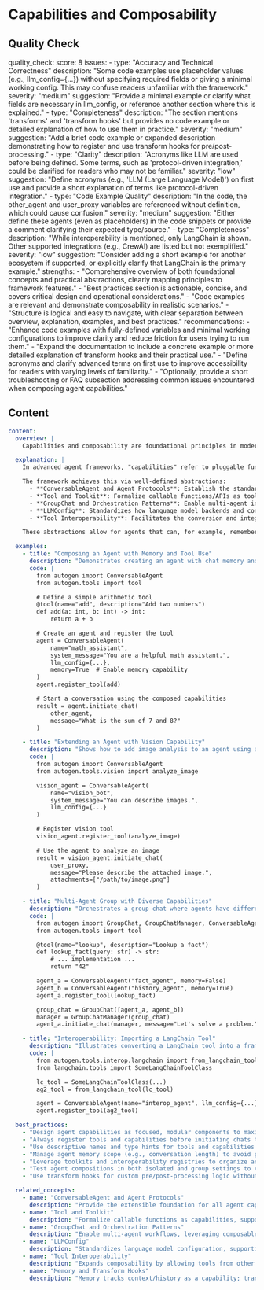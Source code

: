 # Capabilities and Composability


## Quality Check

quality_check:
  score: 8
  issues:
    - type: "Accuracy and Technical Correctness"
      description: "Some code examples use placeholder values (e.g., llm_config={...}) without specifying required fields or giving a minimal working config. This may confuse readers unfamiliar with the framework."
      severity: "medium"
      suggestion: "Provide a minimal example or clarify what fields are necessary in llm_config, or reference another section where this is explained."
    - type: "Completeness"
      description: "The section mentions 'transforms' and 'transform hooks' but provides no code example or detailed explanation of how to use them in practice."
      severity: "medium"
      suggestion: "Add a brief code example or expanded description demonstrating how to register and use transform hooks for pre/post-processing."
    - type: "Clarity"
      description: "Acronyms like LLM are used before being defined. Some terms, such as 'protocol-driven integration,' could be clarified for readers who may not be familiar."
      severity: "low"
      suggestion: "Define acronyms (e.g., 'LLM (Large Language Model)') on first use and provide a short explanation of terms like protocol-driven integration."
    - type: "Code Example Quality"
      description: "In the code, the other_agent and user_proxy variables are referenced without definition, which could cause confusion."
      severity: "medium"
      suggestion: "Either define these agents (even as placeholders) in the code snippets or provide a comment clarifying their expected type/source."
    - type: "Completeness"
      description: "While interoperability is mentioned, only LangChain is shown. Other supported integrations (e.g., CrewAI) are listed but not exemplified."
      severity: "low"
      suggestion: "Consider adding a short example for another ecosystem if supported, or explicitly clarify that LangChain is the primary example."
  strengths:
    - "Comprehensive overview of both foundational concepts and practical abstractions, clearly mapping principles to framework features."
    - "Best practices section is actionable, concise, and covers critical design and operational considerations."
    - "Code examples are relevant and demonstrate composability in realistic scenarios."
    - "Structure is logical and easy to navigate, with clear separation between overview, explanation, examples, and best practices."
  recommendations:
    - "Enhance code examples with fully-defined variables and minimal working configurations to improve clarity and reduce friction for users trying to run them."
    - "Expand the documentation to include a concrete example or more detailed explanation of transform hooks and their practical use."
    - "Define acronyms and clarify advanced terms on first use to improve accessibility for readers with varying levels of familiarity."
    - "Optionally, provide a short troubleshooting or FAQ subsection addressing common issues encountered when composing agent capabilities."


## Content

```yaml
content:
  overview: |
    Capabilities and composability are foundational principles in modern agent frameworks. They empower agents to be extended with new skills (capabilities) such as memory, vision, tool usage, and transformation pipelines, and to compose these modularly for complex behaviors. This approach enables flexible, reusable, and scalable agent designs, where agents can dynamically acquire, combine, and orchestrate diverse abilities in various task and group settings.

  explanation: |
    In advanced agent frameworks, "capabilities" refer to pluggable functionalities that enhance an agent's intelligence and interaction. These include memory (tracking context/history), perception (e.g., vision modules for images), tool usage (external functions/APIs), and transforms (pre/post-processing of data or messages). "Composability" describes the agent's ability to combine these capabilities—either by direct registration, delegation to group managers, or protocol-driven integration—allowing for highly adaptive and task-specific behaviors.

    The framework achieves this via well-defined abstractions:
      - **ConversableAgent and Agent Protocols**: Establish the standard interface for agent communication and behavior, providing hooks for registering capabilities and tools.
      - **Tool and Toolkit**: Formalize callable functions/APIs as tools, which agents can use or propose in conversation, with robust type and metadata support.
      - **GroupChat and Orchestration Patterns**: Enable multi-agent interactions, role transitions, and group workflows, where composability allows agents with different or overlapping capabilities to collaborate.
      - **LLMConfig**: Standardizes how language model backends and context are managed and composed, crucial for agents that may dynamically switch models or providers.
      - **Tool Interoperability**: Facilitates the conversion and integration of tools from external ecosystems (e.g., LangChain, CrewAI) into the agent's toolset, further amplifying composability.

    These abstractions allow for agents that can, for example, remember previous interactions, analyze images, call external APIs, collaborate in groups, and adapt their workflow based on changing requirements—all via modular, composable configuration.

  examples:
    - title: "Composing an Agent with Memory and Tool Use"
      description: "Demonstrates creating an agent with chat memory and arithmetic tool capabilities."
      code: |
        from autogen import ConversableAgent
        from autogen.tools import tool

        # Define a simple arithmetic tool
        @tool(name="add", description="Add two numbers")
        def add(a: int, b: int) -> int:
            return a + b

        # Create an agent and register the tool
        agent = ConversableAgent(
            name="math_assistant",
            system_message="You are a helpful math assistant.",
            llm_config={...},
            memory=True  # Enable memory capability
        )
        agent.register_tool(add)

        # Start a conversation using the composed capabilities
        result = agent.initiate_chat(
            other_agent,
            message="What is the sum of 7 and 8?"
        )

    - title: "Extending an Agent with Vision Capability"
      description: "Shows how to add image analysis to an agent using a vision tool."
      code: |
        from autogen import ConversableAgent
        from autogen.tools.vision import analyze_image

        vision_agent = ConversableAgent(
            name="vision_bot",
            system_message="You can describe images.",
            llm_config={...}
        )

        # Register vision tool
        vision_agent.register_tool(analyze_image)

        # Use the agent to analyze an image
        result = vision_agent.initiate_chat(
            user_proxy,
            message="Please describe the attached image.",
            attachments=["/path/to/image.png"]
        )

    - title: "Multi-Agent Group with Diverse Capabilities"
      description: "Orchestrates a group chat where agents have different capabilities (e.g., one with tools, one with memory)."
      code: |
        from autogen import GroupChat, GroupChatManager, ConversableAgent
        from autogen.tools import tool

        @tool(name="lookup", description="Lookup a fact")
        def lookup_fact(query: str) -> str:
            # ... implementation ...
            return "42"

        agent_a = ConversableAgent("fact_agent", memory=False)
        agent_b = ConversableAgent("history_agent", memory=True)
        agent_a.register_tool(lookup_fact)

        group_chat = GroupChat([agent_a, agent_b])
        manager = GroupChatManager(group_chat)
        agent_a.initiate_chat(manager, message="Let's solve a problem.")

    - title: "Interoperability: Importing a LangChain Tool"
      description: "Illustrates converting a LangChain tool into a framework-compatible tool for use in an agent."
      code: |
        from autogen.tools.interop.langchain import from_langchain_tool
        from langchain.tools import SomeLangChainToolClass

        lc_tool = SomeLangChainToolClass(...)
        ag2_tool = from_langchain_tool(lc_tool)

        agent = ConversableAgent(name="interop_agent", llm_config={...})
        agent.register_tool(ag2_tool)

  best_practices:
    - "Design agent capabilities as focused, modular components to maximize reusability."
    - "Always register tools and capabilities before initiating chats to ensure LLMs and agents can utilize them."
    - "Use descriptive names and type hints for tools and capabilities to help LLMs reason and compose actions."
    - "Manage agent memory scope (e.g., conversation length) to avoid performance or privacy issues."
    - "Leverage toolkits and interoperability registries to organize and scale up agent skills."
    - "Test agent compositions in both isolated and group settings to catch orchestration issues early."
    - "Use transform hooks for custom pre/post-processing logic without modifying core agent code."

  related_concepts:
    - name: "ConversableAgent and Agent Protocols"
      description: "Provide the extensible foundation for all agent capabilities and composability; agents register tools, memory, and transforms via this abstraction."
    - name: "Tool and Toolkit"
      description: "Formalize callable functions as capabilities, supporting both LLM-driven and direct execution; essential for composable agent skill sets."
    - name: "GroupChat and Orchestration Patterns"
      description: "Enable multi-agent workflows, leveraging composable agents with diverse capabilities and orchestrating them via patterns."
    - name: "LLMConfig"
      description: "Standardizes language model configuration, supporting context-aware composition of LLM capabilities."
    - name: "Tool Interoperability"
      description: "Expands composability by allowing tools from other ecosystems to be integrated as agent capabilities."
    - name: "Memory and Transform Hooks"
      description: "Memory tracks context/history as a capability; transform hooks provide customizable pre/post-processing, furthering composability."
```
